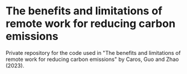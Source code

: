 # The benefits and limitations of remote work for reducing carbon emissions
Private repository for the code used in "The benefits and limitations of remote work for reducing carbon emissions" by Caros, Guo and Zhao (2023).

